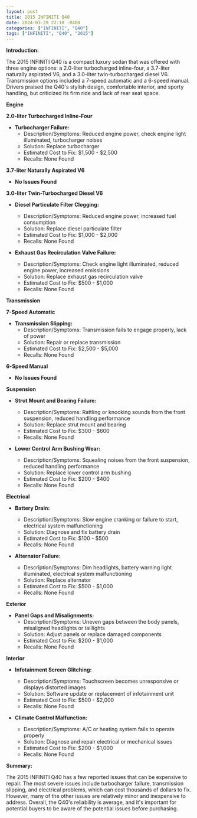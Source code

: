 ```yaml
---
layout: post
title: 2015 INFINITI Q40
date: 2024-03-29 22:10 -0400
categories: ["INFINITI", "Q40"]
tags: ["INFINITI", "Q40", "2015"]
---
```

**Introduction:**

The 2015 INFINITI Q40 is a compact luxury sedan that was offered with three engine options: a 2.0-liter turbocharged inline-four, a 3.7-liter naturally aspirated V6, and a 3.0-liter twin-turbocharged diesel V6. Transmission options included a 7-speed automatic and a 6-speed manual. Drivers praised the Q40's stylish design, comfortable interior, and sporty handling, but criticized its firm ride and lack of rear seat space.

**Engine**

**2.0-liter Turbocharged Inline-Four**

* **Turbocharger Failure:**
    * Description/Symptoms: Reduced engine power, check engine light illuminated, turbocharger noises
    * Solution: Replace turbocharger
    * Estimated Cost to Fix: $1,500 - $2,500
    * Recalls: None Found

**3.7-liter Naturally Aspirated V6**

* **No Issues Found**

**3.0-liter Twin-Turbocharged Diesel V6**

* **Diesel Particulate Filter Clogging:**
    * Description/Symptoms: Reduced engine power, increased fuel consumption
    * Solution: Replace diesel particulate filter
    * Estimated Cost to Fix: $1,000 - $2,000
    * Recalls: None Found

* **Exhaust Gas Recirculation Valve Failure:**
    * Description/Symptoms: Check engine light illuminated, reduced engine power, increased emissions
    * Solution: Replace exhaust gas recirculation valve
    * Estimated Cost to Fix: $500 - $1,000
    * Recalls: None Found

**Transmission**

**7-Speed Automatic**

* **Transmission Slipping:**
    * Description/Symptoms: Transmission fails to engage properly, lack of power
    * Solution: Repair or replace transmission
    * Estimated Cost to Fix: $2,500 - $5,000
    * Recalls: None Found

**6-Speed Manual**

* **No Issues Found**

**Suspension**

* **Strut Mount and Bearing Failure:**
    * Description/Symptoms: Rattling or knocking sounds from the front suspension, reduced handling performance
    * Solution: Replace strut mount and bearing
    * Estimated Cost to Fix: $300 - $600
    * Recalls: None Found

* **Lower Control Arm Bushing Wear:**
    * Description/Symptoms: Squealing noises from the front suspension, reduced handling performance
    * Solution: Replace lower control arm bushing
    * Estimated Cost to Fix: $200 - $400
    * Recalls: None Found

**Electrical**

* **Battery Drain:**
    * Description/Symptoms: Slow engine cranking or failure to start, electrical system malfunctioning
    * Solution: Diagnose and fix battery drain
    * Estimated Cost to Fix: $100 - $500
    * Recalls: None Found

* **Alternator Failure:**
    * Description/Symptoms: Dim headlights, battery warning light illuminated, electrical system malfunctioning
    * Solution: Replace alternator
    * Estimated Cost to Fix: $500 - $1,000
    * Recalls: None Found

**Exterior**

* **Panel Gaps and Misalignments:**
    * Description/Symptoms: Uneven gaps between the body panels, misaligned headlights or taillights
    * Solution: Adjust panels or replace damaged components
    * Estimated Cost to Fix: $200 - $1,000
    * Recalls: None Found

**Interior**

* **Infotainment Screen Glitching:**
    * Description/Symptoms: Touchscreen becomes unresponsive or displays distorted images
    * Solution: Software update or replacement of infotainment unit
    * Estimated Cost to Fix: $500 - $2,000
    * Recalls: None Found

* **Climate Control Malfunction:**
    * Description/Symptoms: A/C or heating system fails to operate properly
    * Solution: Diagnose and repair electrical or mechanical issues
    * Estimated Cost to Fix: $200 - $1,000
    * Recalls: None Found

**Summary:**

The 2015 INFINITI Q40 has a few reported issues that can be expensive to repair. The most severe issues include turbocharger failure, transmission slipping, and electrical problems, which can cost thousands of dollars to fix. However, many of the other issues are relatively minor and inexpensive to address. Overall, the Q40's reliability is average, and it's important for potential buyers to be aware of the potential issues before purchasing.
